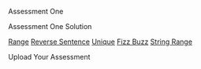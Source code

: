 <download href="https://s3-us-west-1.amazonaws.com/aao-bpo/assessments/assessment_1/A1.zip">Assessment One</download>

<download submitted href="https://s3-us-west-1.amazonaws.com/aao-bpo/assessments/assessment_1/A1_solution.zip">Assessment One Solution</download>

<a href="https://vimeo.com/212516068">Range</a>
<a href="https://vimeo.com/212516050">Reverse Sentence</a>
<a href="https://vimeo.com/212516029">Unique</a>
<a href="https://vimeo.com/212515985">Fizz Buzz</a>
<a href="https://vimeo.com/212516003">String Range</a>

<upload href="">Upload Your Assessment</upload>
